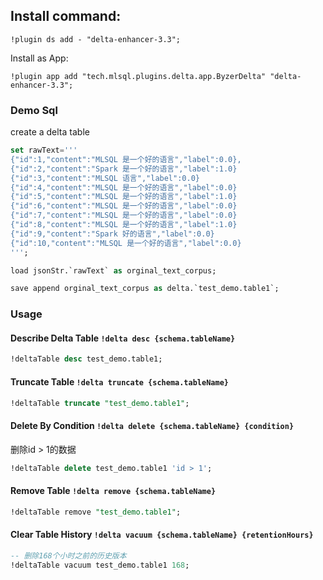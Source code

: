 ## Install command:
```
!plugin ds add - "delta-enhancer-3.3";
```

Install as App:
```
!plugin app add "tech.mlsql.plugins.delta.app.ByzerDelta" "delta-enhancer-3.3";
```

### Demo Sql
create a delta table
```sql
set rawText='''
{"id":1,"content":"MLSQL 是一个好的语言","label":0.0},
{"id":2,"content":"Spark 是一个好的语言","label":1.0}
{"id":3,"content":"MLSQL 语言","label":0.0}
{"id":4,"content":"MLSQL 是一个好的语言","label":0.0}
{"id":5,"content":"MLSQL 是一个好的语言","label":1.0}
{"id":6,"content":"MLSQL 是一个好的语言","label":0.0}
{"id":7,"content":"MLSQL 是一个好的语言","label":0.0}
{"id":8,"content":"MLSQL 是一个好的语言","label":1.0}
{"id":9,"content":"Spark 好的语言","label":0.0}
{"id":10,"content":"MLSQL 是一个好的语言","label":0.0}
''';

load jsonStr.`rawText` as orginal_text_corpus;

save append orginal_text_corpus as delta.`test_demo.table1`;
```

###  Usage

#### Describe Delta Table `!delta desc {schema.tableName}`
```sql
!deltaTable desc test_demo.table1;
```

#### Truncate Table `!delta truncate {schema.tableName}`
```sql
!deltaTable truncate "test_demo.table1";
```

#### Delete By Condition `!delta delete {schema.tableName} {condition}`
删除id > 1的数据
```sql
!deltaTable delete test_demo.table1 'id > 1';
```

#### Remove Table `!delta remove {schema.tableName}`
```sql
!deltaTable remove "test_demo.table1";
```

#### Clear Table History `!delta vacuum {schema.tableName} {retentionHours}`
```sql
-- 删除168个小时之前的历史版本
!deltaTable vacuum test_demo.table1 168;
```

